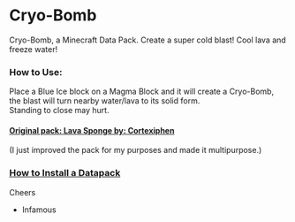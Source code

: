 # Cryo-Bomb
Cryo-Bomb, a Minecraft Data Pack.  Create a super cold blast!  Cool lava and freeze water!

### How to Use:
Place a Blue Ice block on a Magma Block and it will create a Cryo-Bomb, the blast will turn nearby water/lava to its solid form.  
Standing to close may hurt.

#### [Original pack: Lava Sponge by: Cortexiphen](https://www.planetminecraft.com/data-pack/lava-sponges-1-16/)  
(I just improved the pack for my purposes and made it multipurpose.)

### [How to Install a Datapack](https://www.youtube.com/watch?v=4Dxzw12TQcg)  

Cheers  
- Infamous  
